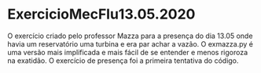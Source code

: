# ExercicioMecFlu13.05.2020
O exercício criado pelo professor Mazza para a presença do dia 13.05 onde havia um reservatório uma turbina e era par achar a vazão.
O exmazza.py é uma versão mais implificada e mais fácil de se entender e menos rigoroza na exatidão.
O exercício de presença foi a primeira tentativa do código.
